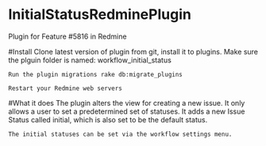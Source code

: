 # InitialStatusRedminePlugin
Plugin for Feature #5816 in Redmine



#Install
    Clone latest version of plugin from git, install it to plugins. 
    Make sure the plguin folder is named: workflow_initial_status

    Run the plugin migrations rake db:migrate_plugins

    Restart your Redmine web servers

#What it does
    The plugin alters the view for creating a new issue. 
    It only allows a user to set a predetermined set of statuses. 
    It adds a new Issue Status called initial, which is also set to be the default status.
    
    The initial statuses can be set via the workflow settings menu. 
